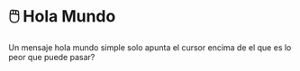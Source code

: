# 🖱️ Hola Mundo

Un mensaje hola mundo simple solo apunta el cursor encima de el que es lo peor que puede pasar?
